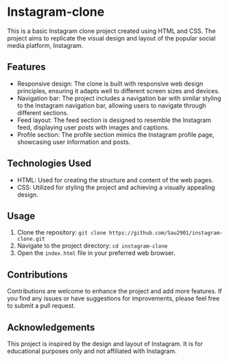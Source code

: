 # Instagram-clone

This is a basic Instagram clone project created using HTML and CSS. The project aims to replicate the visual design and layout of the popular social media platform, Instagram.

## Features

- Responsive design: The clone is built with responsive web design principles, ensuring it adapts well to different screen sizes and devices.
- Navigation bar: The project includes a navigation bar with similar styling to the Instagram navigation bar, allowing users to navigate through different sections.
- Feed layout: The feed section is designed to resemble the Instagram feed, displaying user posts with images and captions.
- Profile section: The profile section mimics the Instagram profile page, showcasing user information and posts.

## Technologies Used

- HTML: Used for creating the structure and content of the web pages.
- CSS: Utilized for styling the project and achieving a visually appealing design.

## Usage

1. Clone the repository: `git clone https://github.com/Sau2901/instagram-clone.git`
2. Navigate to the project directory: `cd instagram-clone`
3. Open the `index.html` file in your preferred web browser.

## Contributions

Contributions are welcome to enhance the project and add more features. If you find any issues or have suggestions for improvements, please feel free to submit a pull request.

## Acknowledgements

This project is inspired by the design and layout of Instagram. It is for educational purposes only and not affiliated with Instagram.


